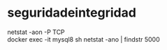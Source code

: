 # seguridadeintegridad

netstat -aon -P TCP  
docker exec -it mysql8 sh
netstat -ano | findstr 5000


